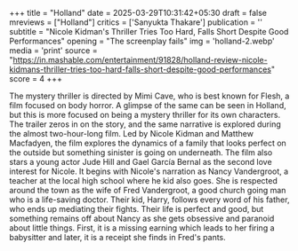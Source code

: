 +++
title = "Holland"
date = 2025-03-29T10:31:42+05:30
draft = false
mreviews = ["Holland"]
critics = ['Sanyukta Thakare']
publication = ''
subtitle = "Nicole Kidman's Thriller Tries Too Hard, Falls Short Despite Good Performances"
opening = "The screenplay fails"
img = 'holland-2.webp'
media = 'print'
source = "https://in.mashable.com/entertainment/91828/holland-review-nicole-kidmans-thriller-tries-too-hard-falls-short-despite-good-performances"
score = 4
+++

The mystery thriller is directed by Mimi Cave, who is best known for Flesh, a film focused on body horror. A glimpse of the same can be seen in Holland, but this is more focused on being a mystery thriller for its own characters. The trailer zeros in on the story, and the same narrative is explored during the almost two-hour-long film. Led by Nicole Kidman and Matthew Macfadyen, the film explores the dynamics of a family that looks perfect on the outside but something sinister is going on underneath. The film also stars a young actor Jude Hill and Gael García Bernal as the second love interest for Nicole. It begins with Nicole's narration as Nancy Vandergroot, a teacher at the local high school where he kid also goes. She is respected around the town as the wife of Fred Vandergroot, a good church going man who is a life-saving doctor. Their kid, Harry, follows every word of his father, who ends up mediating their fights. Their life is perfect and good, but something remains off about Nancy as she gets obsessive and paranoid about little things. First, it is a missing earning which leads to her firing a babysitter and later, it is a receipt she finds in Fred's pants.

